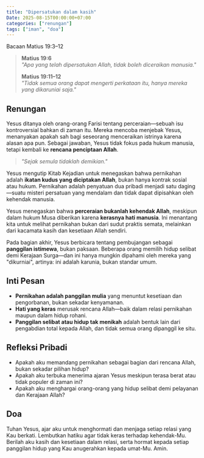 ```yaml
---
title: "Dipersatukan dalam kasih"
Date: 2025-08-15T00:00:00+07:00
categories: ["renungan"]
tags: ["iman", "doa"]
---
```


Bacaan Matius 19:3–12

> **Matius 19:6**  
> _"Apa yang telah dipersatukan Allah, tidak boleh diceraikan manusia."_
>
> **Matius 19:11–12**  
> _"Tidak semua orang dapat mengerti perkataan itu, hanya mereka yang dikaruniai saja."_

## Renungan

Yesus ditanya oleh orang-orang Farisi tentang perceraian—sebuah isu kontroversial bahkan di zaman itu. Mereka mencoba menjebak Yesus, menanyakan apakah sah bagi seseorang menceraikan istrinya karena alasan apa pun. Sebagai jawaban, Yesus tidak fokus pada hukum manusia, tetapi kembali ke **rencana penciptaan Allah**.

> _"Sejak semula tidaklah demikian."_

Yesus mengutip Kitab Kejadian untuk menegaskan bahwa pernikahan adalah **ikatan kudus yang diciptakan Allah**, bukan hanya kontrak sosial atau hukum. Pernikahan adalah penyatuan dua pribadi menjadi satu daging—suatu misteri persatuan yang mendalam dan tidak dapat dipisahkan oleh kehendak manusia.

Yesus menegaskan bahwa **perceraian bukanlah kehendak Allah**, meskipun dalam hukum Musa diberikan karena **kerasnya hati manusia**. Ini menantang kita untuk melihat pernikahan bukan dari sudut praktis semata, melainkan dari kacamata kasih dan kesetiaan Allah sendiri.

Pada bagian akhir, Yesus berbicara tentang pembujangan sebagai **panggilan istimewa**, bukan paksaan. Beberapa orang memilih hidup selibat demi Kerajaan Surga—dan ini hanya mungkin dipahami oleh mereka yang "dikurniai", artinya: ini adalah karunia, bukan standar umum.

## Inti Pesan

- **Pernikahan adalah panggilan mulia** yang menuntut kesetiaan dan pengorbanan, bukan sekadar kenyamanan.
- **Hati yang keras** merusak rencana Allah—baik dalam relasi pernikahan maupun dalam hidup rohani.
- **Panggilan selibat atau hidup tak menikah** adalah bentuk lain dari pengabdian total kepada Allah, dan tidak semua orang dipanggil ke situ.

## Refleksi Pribadi

- Apakah aku memandang pernikahan sebagai bagian dari rencana Allah, bukan sekadar pilihan hidup?
- Apakah aku terbuka menerima ajaran Yesus meskipun terasa berat atau tidak populer di zaman ini?
- Apakah aku menghargai orang-orang yang hidup selibat demi pelayanan dan Kerajaan Allah?

## Doa

Tuhan Yesus, ajar aku untuk menghormati dan menjaga setiap relasi yang Kau berkati. Lembutkan hatiku agar tidak keras terhadap kehendak-Mu. Berilah aku kasih dan kesetiaan dalam relasi, serta hormat kepada setiap panggilan hidup yang Kau anugerahkan kepada umat-Mu. Amin.
